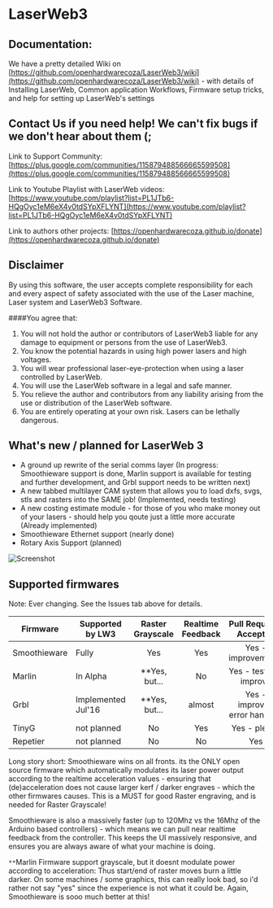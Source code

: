 # LaserWeb3


## Documentation:

We have a pretty detailed Wiki on [https://github.com/openhardwarecoza/LaserWeb3/wiki](https://github.com/openhardwarecoza/LaserWeb3/wiki) - with details of Installing LaserWeb, Common application Workflows, Firmware setup tricks, and help for setting up LaserWeb's settings


## Contact Us if you need help! We can't fix bugs if we don't hear about them (;

Link to Support Community: [https://plus.google.com/communities/115879488566665599508](https://plus.google.com/communities/115879488566665599508)

Link to Youtube Playlist with LaserWeb videos: [https://www.youtube.com/playlist?list=PL1JTb6-HQgOyc1eM6eX4v0tdSYpXFLYNT](https://www.youtube.com/playlist?list=PL1JTb6-HQgOyc1eM6eX4v0tdSYpXFLYNT)

Link to authors other projects:  [https://openhardwarecoza.github.io/donate](https://openhardwarecoza.github.io/donate)

## Disclaimer
By using this software, the user accepts complete responsibility for each and every aspect of safety associated with the use of the Laser machine, Laser system and LaserWeb3 Software.

####You agree that:

1. You will not hold the author or contributors of LaserWeb3 liable for any damage to equipment or persons from the use of LaserWeb3. 
2. You know the potential hazards in using high power lasers and high voltages.
3. You will wear professional laser-eye-protection when using a laser controlled by LaserWeb.
4. You will use the LaserWeb software in a legal and safe manner.
5. You relieve the author and contributors from any liability arising from the use or distribution of the LaserWeb software.
6. You are entirely operating at your own risk. Lasers can be lethally dangerous. 

## What's new / planned for LaserWeb 3

* A ground up rewrite of the serial comms layer (In progress:  Smoothieware support is done, Marlin support is available for testing and further development, and Grbl support needs to be written next) 
* A new tabbed multilayer CAM system that allows you to load dxfs, svgs, stls and rasters into the SAME job! (Implemented, needs testing)
* A new costing estimate module - for those of you who make money out of your lasers - should help you qoute just a little more accurate (Already implemented)
* Smoothieware Ethernet support (nearly done)
* Rotary Axis Support (planned)

![Screenshot](https://raw.githubusercontent.com/openhardwarecoza/LaserWeb3/master/screenshot.png)

## Supported firmwares

Note: Ever changing.  See the Issues tab above for details.

| Firmware      | Supported by LW3 | Raster Grayscale  |Realtime Feedback  |Pull Requests Accepted  |
| ------------- |------------------| :----------------:|:-----------------:|:----------------------:|
| Smoothieware  | Fully            |   Yes             |   Yes             | Yes - improvements     |
| Marlin        | In Alpha         |   **Yes, but...   |   No              | Yes - test and improve | 
| Grbl          | Implemented Jul'16 | **Yes,  but...  |   almost          | Yes - improved  error handling  |
| TinyG         | not planned      |   No              |   Yes             | Yes - please           |
| Repetier      | not planned      |   No              |   No              | Yes                    |

Long story short:  Smoothieware wins on all fronts.  its the ONLY open source firmware which automatically modulates its laser power output according to the realtime acceleration values - ensuring that (de)acceleration does not cause larger kerf / darker engraves - which the other firmwares causes.   This is a MUST for good Raster engraving, and is needed for Raster Grayscale!

Smoothieware is also a massively faster (up to 120Mhz vs the 16Mhz of the Arduino based controllers) - which means we can pull near realtime feedback from the controller. This keeps the UI massively responsive, and ensures you are always aware of what your machine is doing. 

`**`Marlin Firmware support grayscale, but it doesnt modulate power according to acceleration: Thus start/end of raster moves burn a little darker.  On some machines / some graphics, this can really look bad, so i'd rather not say "yes" since the experience is not what it could be.  Again, Smoothieware is sooo much better at this!


